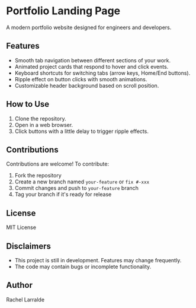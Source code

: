 # Portfolio Landing Page

A modern portfolio website designed for engineers and developers.

## Features

- Smooth tab navigation between different sections of your work.
- Animated project cards that respond to hover and click events.
- Keyboard shortcuts for switching tabs (arrow keys, Home/End buttons).
- Ripple effect on button clicks with smooth animations.
- Customizable header background based on scroll position.

## How to Use

1. Clone the repository.
2. Open in a web browser.
3. Click buttons with a little delay to trigger ripple effects.

## Contributions

Contributions are welcome! To contribute:
1. Fork the repository
2. Create a new branch named `your-feature` or `fix #-xxx`
3. Commit changes and push to `your-feature` branch
4. Tag your branch if it's ready for release

## License

MIT License

## Disclaimers

- This project is still in development. Features may change frequently.
- The code may contain bugs or incomplete functionality.

## Author

Rachel Larralde